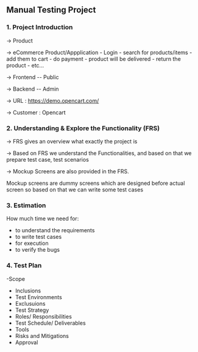 ## Manual Testing Project

### 1. Project Introduction

-> Product

-> eCommerce Product/Appplication
     - Login
     - search for products/items
     - add them to cart
     - do payment
     - product will be delivered
     - return the product
     - etc...

-> Frontend -- Public

-> Backend -- Admin

-> URL : https://demo.opencart.com/

-> Customer : Opencart

### 2. Understanding & Explore the Functionality (FRS)

-> FRS gives an overview what exactly the project is

-> Based on FRS we understand the Functionalities, and based on that we prepare test case, test scenarios

-> Mockup Screens are also provided in the FRS.

Mockup screens are dummy screens which are designed before actual screen so based on that we can write some test cases

### 3. Estimation

How much time we need for:
- to understand the requirements
- to write test cases
- for execution
- to verify the bugs

### 4. Test Plan

-Scope
 - Inclusions
 - Test Environments
- Exclusuions
- Test Strategy
- Roles/ Responsibilities
- Test Schedule/ Deliverables
- Tools
- Risks and Mitigations
- Approval
